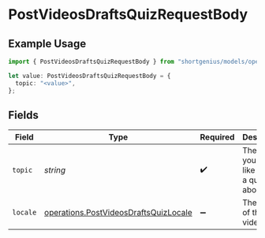 # PostVideosDraftsQuizRequestBody

## Example Usage

```typescript
import { PostVideosDraftsQuizRequestBody } from "shortgenius/models/operations";

let value: PostVideosDraftsQuizRequestBody = {
  topic: "<value>",
};
```

## Fields

| Field                                                                                          | Type                                                                                           | Required                                                                                       | Description                                                                                    |
| ---------------------------------------------------------------------------------------------- | ---------------------------------------------------------------------------------------------- | ---------------------------------------------------------------------------------------------- | ---------------------------------------------------------------------------------------------- |
| `topic`                                                                                        | *string*                                                                                       | :heavy_check_mark:                                                                             | The topic you would like to make a quiz about.                                                 |
| `locale`                                                                                       | [operations.PostVideosDraftsQuizLocale](../../models/operations/postvideosdraftsquizlocale.md) | :heavy_minus_sign:                                                                             | The locale of the video.                                                                       |